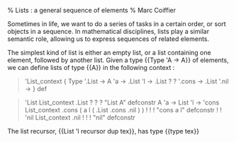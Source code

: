% Lists : a general sequence of elements
% Marc Coiffier

Sometimes in life, we want to do a series of tasks in a certain order,
or sort objects in a sequence. In mathematical disciplines, lists play
a similar semantic role, allowing us to express sequences of related
elements.

The simplest kind of list is either an empty list, or a list
containing one element, followed by another list. Given a type {{Type
'A -> A}} of elements, we can define lists of type {{A}} in
the following context :

> 'List_context {
>   Type '.List ->
>   A 'a -> .List 'l -> .List ? ? '.cons ->
>   .List '.nil -> } def

> 'List List_context .List ? ? ? "List A" defconstr
> A 'a -> List 'l -> 'cons List_context .cons ( a l ( .List .cons .nil ) ) ! ! ! "cons a l" defconstr ! !
> 'nil List_context .nil ! ! ! "nil" defconstr

The list recursor, {{List 'l recursor dup tex}}, has type {{type tex}}
